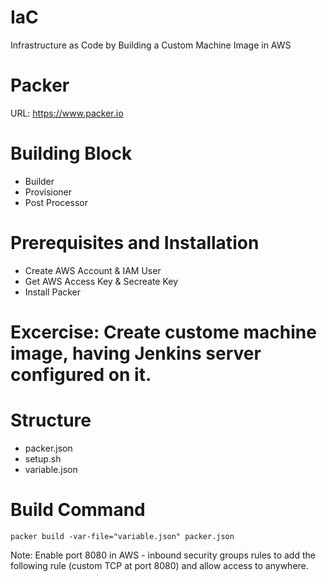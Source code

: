# IaC
Infrastructure as Code by Building a Custom Machine Image in AWS

# Packer 

URL: https://www.packer.io

# Building Block

- Builder
- Provisioner
- Post Processor


# Prerequisites and Installation

- Create AWS Account & IAM User
- Get AWS Access Key & Secreate Key
- Install Packer 

# Excercise: Create custome machine image, having Jenkins server configured on it.

# Structure

- packer.json
- setup.sh
- variable.json

# Build Command

``` packer build -var-file="variable.json" packer.json ```

Note: Enable port 8080 in AWS - inbound security groups rules to add the following rule (custom TCP at port 8080) and allow access to anywhere.

